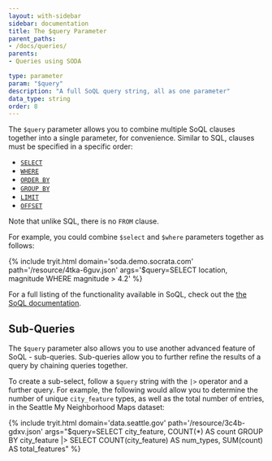 ```yaml
---
layout: with-sidebar
sidebar: documentation
title: The $query Parameter
parent_paths: 
- /docs/queries/
parents: 
- Queries using SODA

type: parameter
param: "$query"
description: "A full SoQL query string, all as one parameter"
data_type: string
order: 8
---
```


The `$query` parameter allows you to combine multiple SoQL clauses together into a single parameter, for convenience. Similar to SQL, clauses must be specified in a specific order:

- [`SELECT`](/docs/queries/select.html)
- [`WHERE`](/docs/queries/where.html)
- [`ORDER BY`](/docs/queries/order.html)
- [`GROUP BY`](/docs/queries/group.html)
- [`LIMIT`](/docs/queries/limit.html)
- [`OFFSET`](/docs/queries/offset.html)

Note that unlike SQL, there is no `FROM` clause.

For example, you could combine `$select` and `$where` parameters together as follows:

{% include tryit.html domain='soda.demo.socrata.com' path='/resource/4tka-6guv.json' args='$query=SELECT location, magnitude WHERE magnitude > 4.2' %}

For a full listing of the functionality available in SoQL, check out the [the SoQL documentation](/docs/queries/).

## Sub-Queries

The `$query` parameter also allows you to use another advanced feature of SoQL - sub-queries. Sub-queries allow you to further refine the results of a query by chaining queries together.

To create a sub-select, follow a `$query` string with the `|>` operator and a further query. For example, the following would allow you to determine the number of unique `city_feature` types, as well as the total number of entries, in the Seattle My Neighborhood Maps dataset:

{% include tryit.html domain='data.seattle.gov' path='/resource/3c4b-gdxv.json' args="$query=SELECT city_feature, COUNT(*) AS count GROUP BY city_feature |> SELECT COUNT(city_feature) AS num_types, SUM(count) AS total_features" %}

